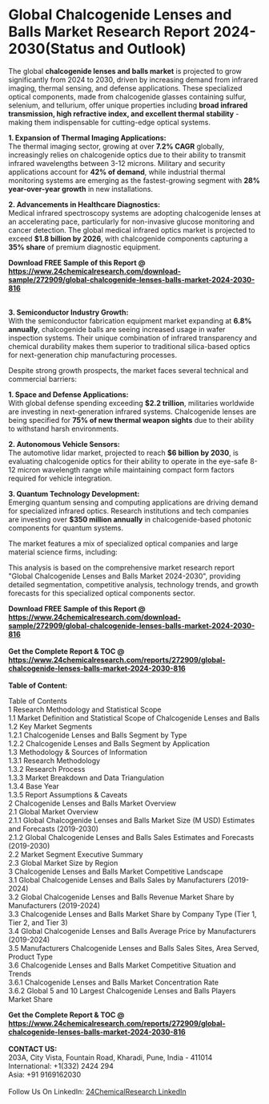 <h1>Global Chalcogenide Lenses and Balls Market Research Report 2024-2030(Status and Outlook)</h1><p>The global <strong>chalcogenide lenses and balls market</strong> is projected to grow significantly from 2024 to 2030, driven by increasing demand from infrared imaging, thermal sensing, and defense applications. These specialized optical components, made from chalcogenide glasses containing sulfur, selenium, and tellurium, offer unique properties including <strong>broad infrared transmission, high refractive index, and excellent thermal stability</strong> - making them indispensable for cutting-edge optical systems.</p><p><strong>1. Expansion of Thermal Imaging Applications:</strong><br>
The thermal imaging sector, growing at over <strong>7.2% CAGR</strong> globally, increasingly relies on chalcogenide optics due to their ability to transmit infrared wavelengths between 3-12 microns. Military and security applications account for <strong>42% of demand</strong>, while industrial thermal monitoring systems are emerging as the fastest-growing segment with <strong>28% year-over-year growth</strong> in new installations.</p><p><strong>2. Advancements in Healthcare Diagnostics:</strong><br>
Medical infrared spectroscopy systems are adopting chalcogenide lenses at an accelerating pace, particularly for non-invasive glucose monitoring and cancer detection. The global medical infrared optics market is projected to exceed <strong>$1.8 billion by 2026</strong>, with chalcogenide components capturing a <strong>35% share</strong> of premium diagnostic equipment.</p><div><b>Download FREE Sample of this Report @ 
            <a href="https://www.24chemicalresearch.com/download-sample/272909/global-chalcogenide-lenses-balls-market-2024-2030-816">
            https://www.24chemicalresearch.com/download-sample/272909/global-chalcogenide-lenses-balls-market-2024-2030-816</a></b></div><br><p><strong>3. Semiconductor Industry Growth:</strong><br>
With the semiconductor fabrication equipment market expanding at <strong>6.8% annually</strong>, chalcogenide balls are seeing increased usage in wafer inspection systems. Their unique combination of infrared transparency and chemical durability makes them superior to traditional silica-based optics for next-generation chip manufacturing processes.</p><p>Despite strong growth prospects, the market faces several technical and commercial barriers:</p><p><strong>1. Space and Defense Applications:</strong><br>
With global defense spending exceeding <strong>$2.2 trillion</strong>, militaries worldwide are investing in next-generation infrared systems. Chalcogenide lenses are being specified for <strong>75% of new thermal weapon sights</strong> due to their ability to withstand harsh environments.</p><p><strong>2. Autonomous Vehicle Sensors:</strong><br>
The automotive lidar market, projected to reach <strong>$6 billion by 2030</strong>, is evaluating chalcogenide optics for their ability to operate in the eye-safe 8-12 micron wavelength range while maintaining compact form factors required for vehicle integration.</p><p><strong>3. Quantum Technology Development:</strong><br>
Emerging quantum sensing and computing applications are driving demand for specialized infrared optics. Research institutions and tech companies are investing over <strong>$350 million annually</strong> in chalcogenide-based photonic components for quantum systems.</p><p>The market features a mix of specialized optical companies and large material science firms, including:</p><p>This analysis is based on the comprehensive market research report "Global Chalcogenide Lenses and Balls Market 2024-2030", providing detailed segmentation, competitive analysis, technology trends, and growth forecasts for this specialized optical components sector.</p><div><b>Download FREE Sample of this Report @ 
            <a href="https://www.24chemicalresearch.com/download-sample/272909/global-chalcogenide-lenses-balls-market-2024-2030-816">
            https://www.24chemicalresearch.com/download-sample/272909/global-chalcogenide-lenses-balls-market-2024-2030-816</a></b></div><br><div><b>Get the Complete Report & TOC @ 
            <a href="https://www.24chemicalresearch.com/reports/272909/global-chalcogenide-lenses-balls-market-2024-2030-816">
            https://www.24chemicalresearch.com/reports/272909/global-chalcogenide-lenses-balls-market-2024-2030-816</a></b></div><br>
            <b>Table of Content:</b><p>Table of Contents<br />
1 Research Methodology and Statistical Scope<br />
1.1 Market Definition and Statistical Scope of Chalcogenide Lenses and Balls<br />
1.2 Key Market Segments<br />
1.2.1 Chalcogenide Lenses and Balls Segment by Type<br />
1.2.2 Chalcogenide Lenses and Balls Segment by Application<br />
1.3 Methodology & Sources of Information<br />
1.3.1 Research Methodology<br />
1.3.2 Research Process<br />
1.3.3 Market Breakdown and Data Triangulation<br />
1.3.4 Base Year<br />
1.3.5 Report Assumptions & Caveats<br />
2 Chalcogenide Lenses and Balls Market Overview<br />
2.1 Global Market Overview<br />
2.1.1 Global Chalcogenide Lenses and Balls Market Size (M USD) Estimates and Forecasts (2019-2030)<br />
2.1.2 Global Chalcogenide Lenses and Balls Sales Estimates and Forecasts (2019-2030)<br />
2.2 Market Segment Executive Summary<br />
2.3 Global Market Size by Region<br />
3 Chalcogenide Lenses and Balls Market Competitive Landscape<br />
3.1 Global Chalcogenide Lenses and Balls Sales by Manufacturers (2019-2024)<br />
3.2 Global Chalcogenide Lenses and Balls Revenue Market Share by Manufacturers (2019-2024)<br />
3.3 Chalcogenide Lenses and Balls Market Share by Company Type (Tier 1, Tier 2, and Tier 3)<br />
3.4 Global Chalcogenide Lenses and Balls Average Price by Manufacturers (2019-2024)<br />
3.5 Manufacturers Chalcogenide Lenses and Balls Sales Sites, Area Served, Product Type<br />
3.6 Chalcogenide Lenses and Balls Market Competitive Situation and Trends<br />
3.6.1 Chalcogenide Lenses and Balls Market Concentration Rate<br />
3.6.2 Global 5 and 10 Largest Chalcogenide Lenses and Balls Players Market Share </p><div><b>Get the Complete Report & TOC @ 
            <a href="https://www.24chemicalresearch.com/reports/272909/global-chalcogenide-lenses-balls-market-2024-2030-816">
            https://www.24chemicalresearch.com/reports/272909/global-chalcogenide-lenses-balls-market-2024-2030-816</a></b></div><br><b>CONTACT US:</b><br>
            203A, City Vista, Fountain Road, Kharadi, Pune, India - 411014<br>
            International: +1(332) 2424 294<br>
            Asia: +91 9169162030 <br><br>
            Follow Us On LinkedIn: <a href="https://www.linkedin.com/company/24chemicalresearch/">24ChemicalResearch LinkedIn</a>